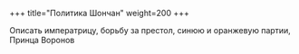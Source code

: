 +++
title="Политика Шончан"
weight=200
+++

Описать императрицу, борьбу за престол, синюю и оранжевую партии, Принца Воронов